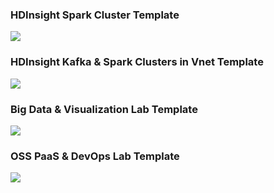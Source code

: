 ### HDInsight Spark Cluster Template
<a href="https://portal.azure.com/#create/Microsoft.Template/uri/https%3A%2F%2Fraw.githubusercontent.com%2FK2SoftwareSolutions%2Ftest%2Fmaster%2FTemplate-SparkCluster.json" target="_blank">
    <img src="http://azuredeploy.net/deploybutton.png"/>
</a>

### HDInsight Kafka & Spark Clusters in Vnet Template
<a href="https://portal.azure.com/#create/Microsoft.Template/uri/https%3A%2F%2Fraw.githubusercontent.com%2FK2SoftwareSolutions%2Ftest%2Fmaster%2FTemplate-KafkaSparkClusterInVnet.json" target="_blank">
    <img src="http://azuredeploy.net/deploybutton.png"/>
</a>

### Big Data & Visualization Lab Template
<a href="https://portal.azure.com/#create/Microsoft.Template/uri/https%3A%2F%2Fraw.githubusercontent.com%2FZoinerTejada%2Fmcw-big-data-and-visualization%2Fmaster%2FTemplates%2FTemplate-BigDataLab.json" target="_blank">
    <img src="http://azuredeploy.net/deploybutton.png"/>
</a>

### OSS PaaS & DevOps Lab Template
<a href="https://portal.azure.com/#create/Microsoft.Template/uri/https%3A%2F%2Fraw.githubusercontent.com%2FZoinerTejada%2Fmcw-big-data-and-visualization%2Fmaster%2FTemplates%2FTemplate-OSSPaaSVM.json" target="_blank">
    <img src="http://azuredeploy.net/deploybutton.png"/>
</a>